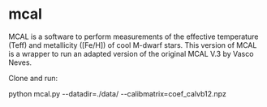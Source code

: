 # mcal
MCAL is a software to perform measurements of the effective temperature (Teff) and metallicity ([Fe/H]) of cool M-dwarf stars. This version of MCAL is a wrapper to run an adapted version of the original MCAL V.3 by Vasco Neves.

Clone and run:

python mcal.py --datadir=./data/ --calibmatrix=coef_calvb12.npz
